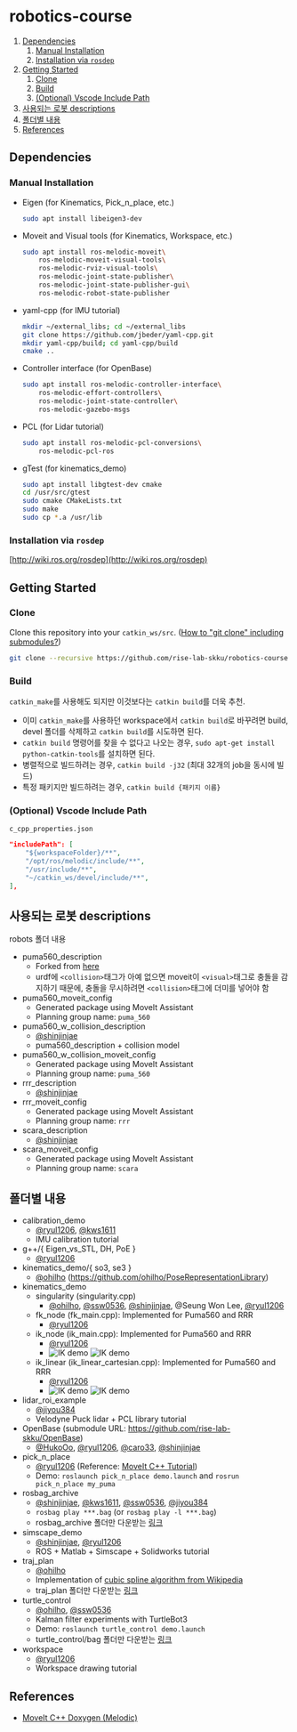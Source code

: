 # robotics-course

1. [Dependencies](#dependencies)
   1. [Manual Installation](#manual-installation)
   2. [Installation via `rosdep`](#installation-via-rosdep)
2. [Getting Started](#getting-started)
   1. [Clone](#clone)
   2. [Build](#build)
   3. [(Optional) Vscode Include Path](#optional-vscode-include-path)
3. [사용되는 로봇 descriptions](#사용되는-로봇-descriptions)
4. [폴더별 내용](#폴더별-내용)
5. [References](#references)

## Dependencies

### Manual Installation

- Eigen (for Kinematics, Pick_n_place, etc.)

  ```sh
  sudo apt install libeigen3-dev
  ```

- Moveit and Visual tools (for Kinematics, Workspace, etc.)

  ```sh
  sudo apt install ros-melodic-moveit\
      ros-melodic-moveit-visual-tools\
      ros-melodic-rviz-visual-tools\
      ros-melodic-joint-state-publisher\
      ros-melodic-joint-state-publisher-gui\
      ros-melodic-robot-state-publisher
  ```

- yaml-cpp (for IMU tutorial)

  ```sh
  mkdir ~/external_libs; cd ~/external_libs
  git clone https://github.com/jbeder/yaml-cpp.git
  mkdir yaml-cpp/build; cd yaml-cpp/build
  cmake ..
  ```

- Controller interface (for OpenBase)

  ```sh
  sudo apt install ros-melodic-controller-interface\
      ros-melodic-effort-controllers\
      ros-melodic-joint-state-controller\
      ros-melodic-gazebo-msgs
  ```

- PCL (for Lidar tutorial)

  ```sh
  sudo apt install ros-melodic-pcl-conversions\
      ros-melodic-pcl-ros
  ```

- gTest (for kinematics_demo)

  ```sh
  sudo apt install libgtest-dev cmake
  cd /usr/src/gtest
  sudo cmake CMakeLists.txt
  sudo make
  sudo cp *.a /usr/lib
  ```

### Installation via `rosdep`

[http://wiki.ros.org/rosdep](http://wiki.ros.org/rosdep)

## Getting Started

### Clone

Clone this repository into your `catkin_ws/src`. ([How to "git clone" including submodules?](https://stackoverflow.com/questions/3796927/how-to-git-clone-including-submodules))

```sh
git clone --recursive https://github.com/rise-lab-skku/robotics-course.git
```

### Build

`catkin_make`를 사용해도 되지만 이것보다는 `catkin build`를 더욱 추천.

- 이미 `catkin_make`를 사용하던 workspace에서 `catkin build`로 바꾸려면 build, devel 폴더를 삭제하고 `catkin build`를 시도하면 된다.
- `catkin build` 명령어를 찾을 수 없다고 나오는 경우, `sudo apt-get install python-catkin-tools`를 설치하면 된다.
- 병렬적으로 빌드하려는 경우, `catkin build -j32` (최대 32개의 job을 동시에 빌드)
- 특정 패키지만 빌드하려는 경우, `catkin build {패키지 이름}`

### (Optional) Vscode Include Path

`c_cpp_properties.json`

```json
"includePath": [
    "${workspaceFolder}/**",
    "/opt/ros/melodic/include/**",
    "/usr/include/**",
    "~/catkin_ws/devel/include/**",
],
```

## 사용되는 로봇 descriptions

robots 폴더 내용

- puma560_description
  - Forked from [here](https://github.com/nimasarli/puma560_description)
  - urdf에 `<collision>`태그가 아예 없으면 moveit이 `<visual>`태그로 충돌을 감지하기 때문에, 충돌을 무시하려면 `<collision>`태그에 더미를 넣어야 함
- puma560_moveit_config
  - Generated package using MoveIt Assistant
  - Planning group name: `puma_560`
- puma560_w_collision_description
  - [@shinjinjae](https://github.com/shinjinjae)
  - puma560_description + collision model
- puma560_w_collision_moveit_config
  - Generated package using MoveIt Assistant
  - Planning group name: `puma_560`
- rrr_description
  - [@shinjinjae](https://github.com/shinjinjae)
- rrr_moveit_config
  - Generated package using MoveIt Assistant
  - Planning group name: `rrr`
- scara_description
  - [@shinjinjae](https://github.com/shinjinjae)
- scara_moveit_config
  - Generated package using MoveIt Assistant
  - Planning group name: `scara`

## 폴더별 내용

- calibration_demo
  - [@ryul1206](https://github.com/ryul1206), [@kws1611](https://github.com/rladntjd)
  - IMU calibration tutorial
- g++/{ Eigen_vs_STL, DH, PoE }
  - [@ryul1206](https://github.com/ryul1206)
- kinematics_demo/{ so3, se3 }
  - [@ohilho](https://github.com/ohilho) (https://github.com/ohilho/PoseRepresentationLibrary)
- kinematics_demo
  - singularity (singularity.cpp)
    - [@ohilho](https://github.com/ohilho), [@ssw0536](https://github.com/ssw0536), [@shinjinjae](https://github.com/shinjinjae), @Seung Won Lee, [@ryul1206](https://github.com/ryul1206)
  - fk_node (fk_main.cpp): Implemented for Puma560 and RRR
    - [@ryul1206](https://github.com/ryul1206)
  - ik_node (ik_main.cpp): Implemented for Puma560 and RRR
    - [@ryul1206](https://github.com/ryul1206)
    - ![IK demo](./img/ik_2022-01-13_184153.jpg) ![IK demo](./img/ik_rrr_2022-01-14.jpg)
  - ik_linear (ik_linear_cartesian.cpp): Implemented for Puma560 and RRR
    - [@ryul1206](https://github.com/ryul1206)
    - ![IK demo](./img/ik_linear_2022-01-13_213403.jpg) ![IK demo](./img/ik_rrr_linear_2022-01-14.jpg)
- lidar_roi_example
  - [@jiyou384](https://github.com/jiyou384)
  - Velodyne Puck lidar + PCL library tutorial
- OpenBase (submodule URL: https://github.com/rise-lab-skku/OpenBase)
  - [@HukoOo](https://github.com/HukoOo), [@ryul1206](https://github.com/ryul1206), [@caro33](https://github.com/caro33), [@shinjinjae](https://github.com/shinjinjae)
- pick_n_place
  - [@ryul1206](https://github.com/ryul1206) (Reference: [MoveIt C++ Tutorial](https://github.com/ros-planning/moveit_tutorials/blob/melodic-devel/doc/move_group_interface/src/move_group_interface_tutorial.cpp))
  - Demo: `roslaunch pick_n_place demo.launch` and `rosrun pick_n_place my_puma`
- rosbag_archive
  - [@shinjinjae](https://github.com/shinjinjae), [@kws1611](https://github.com/rladntjd), [@ssw0536](https://github.com/ssw0536), [@jiyou384](https://github.com/jiyou384)
  - `rosbag play ***.bag` (or `rosbag play -l ***.bag`)
  - rosbag_archive 폴더만 다운받는 [링크](https://minhaskamal.github.io/DownGit/#/home?url=https://github.com/rise-lab-skku/robotics-course/tree/main/rosbag_archive)
- simscape_demo
  - [@shinjinjae](https://github.com/shinjinjae), [@ryul1206](https://github.com/ryul1206)
  - ROS + Matlab + Simscape + Solidworks tutorial
- traj_plan
  - [@ohilho](https://github.com/ohilho)
  - Implementation of [cubic spline algorithm from Wikipedia](https://en.wikipedia.org/wiki/Spline_(mathematics)#Algorithm_for_computing_natural_cubic_splines)
  - traj_plan 폴더만 다운받는 [링크](https://minhaskamal.github.io/DownGit/#/home?url=https://github.com/rise-lab-skku/robotics-course/tree/main/traj_plan)
- turtle_control
  - [@ohilho](https://github.com/ohilho), [@ssw0536](https://github.com/ssw0536)
  - Kalman filter experiments with TurtleBot3
  - Demo: `roslaunch turtle_control demo.launch`
  - turtle_control/bag 폴더만 다운받는 [링크](https://minhaskamal.github.io/DownGit/#/home?url=https://github.com/rise-lab-skku/robotics-course/tree/main/turtle_control/bag)
- workspace
  - [@ryul1206](https://github.com/ryul1206)
  - Workspace drawing tutorial

## References

- [MoveIt C++ Doxygen (Melodic)](https://docs.ros.org/en/melodic/api/moveit_core/html/cpp/index.html)
